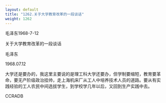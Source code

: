 ```yaml
---
layout: default
title: "1262.关于大学教育改革的一段谈话"
weight: 1262
---
```


毛泽东1968-7-12

关于大学教育改革的一段谈话

毛泽东

1968.07.12

大学还是要办的，我这里主要说的是理工科大学还要办，但学制要缩短，教育要革命，要无产阶级政治挂帅，走上海机床厂从工人中培养技术人员的道路。要从有实践经验的工人农民中间选拔学生，到学校学几年以后，又回到生产实践中去。

CCRADB


